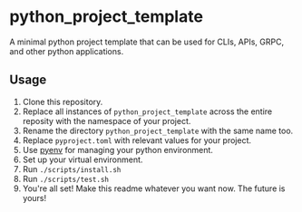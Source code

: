 # python_project_template

A minimal python project template that can be used for CLIs, APIs, GRPC, and other python applications.

## Usage

1. Clone this repository.
1. Replace all instances of `python_project_template` across the entire reposity with the namespace of your project.
1. Rename the directory `python_project_template` with the same name too.
1. Replace `pyproject.toml` with relevant values for your project.
1. Use [pyenv](https://github.com/pyenv/pyenv) for managing your python environment.
1. Set up your virtual environment.
1. Run `./scripts/install.sh`
1. Run `./scripts/test.sh`
1. You're all set! Make this readme whatever you want now. The future is yours!

